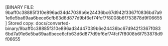 [BINARY FILE: 9baff0c38885f310e896ad34d47039b6e24436bc67d942f3367f0836bd7a91e6e5ba69aa6bece6cfb63d6d877d9bf6ef74fcf7f8008b6f753878d9f06655]
Stored copy: docs/converted-binary/9baff0c38885f310e896ad34d47039b6e24436bc67d942f3367f0836bd7a91e6e5ba69aa6bece6cfb63d6d877d9bf6ef74fcf7f8008b6f753878d9f06655
